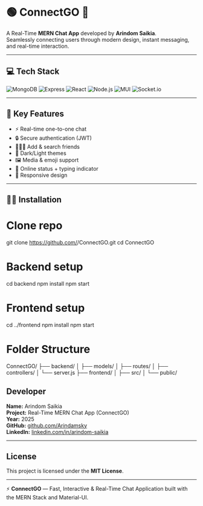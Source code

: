 # 🟢 ConnectGO 💬  

A Real-Time **MERN Chat App** developed by **Arindom Saikia**.  
Seamlessly connecting users through modern design, instant messaging, and real-time interaction.  





---

## 💻 Tech Stack  
![MongoDB](https://img.shields.io/badge/mongodb-001E2B?style=for-the-badge&logo=mongodb&logoColor=00ED64)
![Express](https://img.shields.io/badge/Express.js-404D59?style=for-the-badge)
![React](https://img.shields.io/badge/React.js-%2320232a.svg?style=for-the-badge&logo=react&logoColor=%2361DAFB)
![Node.js](https://img.shields.io/badge/Node.js-43853D?style=for-the-badge&logo=node.js&logoColor=white)
![MUI](https://img.shields.io/static/v1?style=for-the-badge&message=MUI&color=007FFF&logo=MUI&logoColor=FFFFFF&label=)
![Socket.io](https://img.shields.io/badge/Socket.io-black?style=for-the-badge&logo=socket.io&badgeColor=010101)

---

## 📃 Key Features  
- ⚡ Real-time one-to-one chat  
- 🔒 Secure authentication (JWT)  
- 🧑‍🤝‍🧑 Add & search friends  
- 🌙 Dark/Light themes  
- 🖼️ Media & emoji support  
- 💬 Online status + typing indicator  
- 📱 Responsive design  

---

## 🧑‍💻 Installation  


# Clone repo
git clone https://github.com/<your-username>/ConnectGO.git
cd ConnectGO

# Backend setup
cd backend
npm install
npm start

# Frontend setup
cd ../frontend
npm install
npm start

# Folder Structure
ConnectGO/
├── backend/
│   ├── models/
│   ├── routes/
│   ├── controllers/
│   └── server.js
├── frontend/
│   ├── src/
│   └── public/


## Developer

**Name:** Arindom Saikia  
**Project:** Real-Time MERN Chat App (ConnectGO)  
**Year:** 2025  
**GitHub:** [github.com/Arindamsky](https://github.com/Arindamsky)  
**LinkedIn:** [linkedin.com/in/arindom-saikia](https://www.linkedin.com/in/arindom-saikia)

---

## License

This project is licensed under the **MIT License**.

---

⚡ **ConnectGO** — Fast, Interactive & Real-Time Chat Application built with the MERN Stack and Material-UI.

